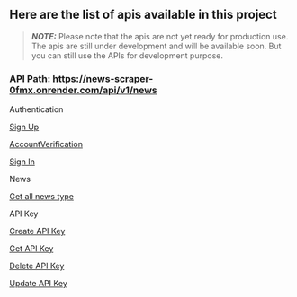 ## Here are the list of apis available in this project

> **_NOTE:_**  Please note that the apis are not yet ready for production use. The apis are still under development and will be available soon. But you can still use the APIs for development purpose.

### API Path: https://news-scraper-0fmx.onrender.com/api/v1/news

Authentication

[Sign Up](./APIs/SignUp.md)

[AccountVerification](./APIs/AccountVerification.md)

[Sign In](./APIs/SignIn.md)

News

[Get all news type](./APIs/GetNewsType.md)

API Key

[Create API Key](./APIs/CreateAPIKey.md)

[Get API Key](./APIs/GetAPIKey.md)

[Delete API Key](./APIs/DeleteAPIKey.md)

[Update API Key](./APIs/UpdateAPIKey.md)